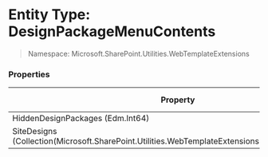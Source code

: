 # Entity Type: DesignPackageMenuContents

> Namespace: Microsoft.SharePoint.Utilities.WebTemplateExtensions

### Properties

Property | SPO | SP 2019 | SP 2016 | SP 2013
----------|:---:|:-------:|:-------:|:-------:
HiddenDesignPackages (Edm.Int64) | ✅ | ❌ | ❌ | ❌
SiteDesigns (Collection(Microsoft.SharePoint.Utilities.WebTemplateExtensions.SiteDesignMetadata)) | ✅ | ❌ | ❌ | ❌